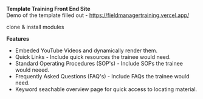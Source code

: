 **Template Training Front End Site**
<br/>
Demo of the template filled out - https://fieldmanagertraining.vercel.app/

clone & install modules

**Features**
- Embeded YouTube Videos and dynamically render them.
- Quick Links - Include quick resources the trainee would need. 
- Standard Operating Procedures (SOP's) - Include SOPs the trainee would neeed.
- Frequently Asked Questions  (FAQ's) - Include FAQs the trainee would need.
- Keyword seachable overview page for quick access to locating material.
